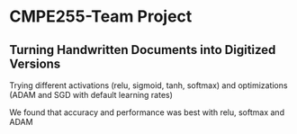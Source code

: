 # CMPE255-Team Project
## Turning Handwritten Documents into Digitized Versions

Trying different activations (relu, sigmoid, tanh, softmax) and optimizations (ADAM and SGD with default learning rates)

We found that accuracy and performance was best with relu, softmax and ADAM

